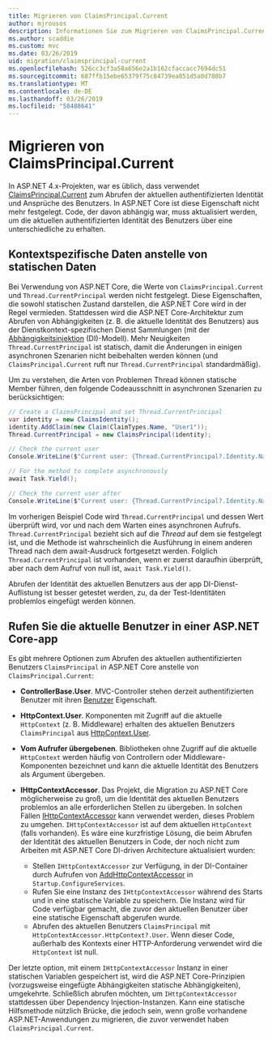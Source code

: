 ```yaml
---
title: Migrieren von ClaimsPrincipal.Current
author: mjrousos
description: Informationen Sie zum Migrieren von ClaimsPrincipal.Current zum Abrufen des aktuellen authentifizierten Benutzers Identität und Ansprüche in ASP.NET Core.
ms.author: scaddie
ms.custom: mvc
ms.date: 03/26/2019
uid: migration/claimsprincipal-current
ms.openlocfilehash: 526cc3cf3a58a656e2a1b162cfaccacc7694dc51
ms.sourcegitcommit: 687ffb15ebe65379f75c84739ea851d5a0d788b7
ms.translationtype: MT
ms.contentlocale: de-DE
ms.lasthandoff: 03/26/2019
ms.locfileid: "58488641"
---
```

# <a name="migrate-from-claimsprincipalcurrent"></a>Migrieren von ClaimsPrincipal.Current

In ASP.NET 4.x-Projekten, war es üblich, dass verwendet [ClaimsPrincipal.Current](/dotnet/api/system.security.claims.claimsprincipal.current) zum Abrufen der aktuellen authentifizierten Identität und Ansprüche des Benutzers. In ASP.NET Core ist diese Eigenschaft nicht mehr festgelegt. Code, der davon abhängig war, muss aktualisiert werden, um die aktuellen authentifizierten Identität des Benutzers über eine unterschiedliche zu erhalten.

## <a name="context-specific-data-instead-of-static-data"></a>Kontextspezifische Daten anstelle von statischen Daten

Bei Verwendung von ASP.NET Core, die Werte von `ClaimsPrincipal.Current` und `Thread.CurrentPrincipal` werden nicht festgelegt. Diese Eigenschaften, die sowohl statischen Zustand darstellen, die ASP.NET Core wird in der Regel vermieden. Stattdessen wird die ASP.NET Core-Architektur zum Abrufen von Abhängigkeiten (z. B. die aktuelle Identität des Benutzers) aus der Dienstkontext-spezifischen Dienst Sammlungen (mit der [Abhängigkeitsinjektion](xref:fundamentals/dependency-injection) (DI)-Modell). Mehr Neuigkeiten `Thread.CurrentPrincipal` ist statisch, damit die Änderungen in einigen asynchronen Szenarien nicht beibehalten werden können (und `ClaimsPrincipal.Current` ruft nur `Thread.CurrentPrincipal` standardmäßig).

Um zu verstehen, die Arten von Problemen Thread können statische Member führen, den folgende Codeausschnitt in asynchronen Szenarien zu berücksichtigen:

```csharp
// Create a ClaimsPrincipal and set Thread.CurrentPrincipal
var identity = new ClaimsIdentity();
identity.AddClaim(new Claim(ClaimTypes.Name, "User1"));
Thread.CurrentPrincipal = new ClaimsPrincipal(identity);

// Check the current user
Console.WriteLine($"Current user: {Thread.CurrentPrincipal?.Identity.Name}");

// For the method to complete asynchronously
await Task.Yield();

// Check the current user after
Console.WriteLine($"Current user: {Thread.CurrentPrincipal?.Identity.Name}");
```

Im vorherigen Beispiel Code wird `Thread.CurrentPrincipal` und dessen Wert überprüft wird, vor und nach dem Warten eines asynchronen Aufrufs. `Thread.CurrentPrincipal` bezieht sich auf die *Thread* auf dem sie festgelegt ist, und die Methode ist wahrscheinlich die Ausführung in einem anderen Thread nach dem await-Ausdruck fortgesetzt werden. Folglich `Thread.CurrentPrincipal` ist vorhanden, wenn er zuerst daraufhin überprüft, aber nach dem Aufruf von null ist, `await Task.Yield()`.

Abrufen der Identität des aktuellen Benutzers aus der app DI-Dienst-Auflistung ist besser getestet werden, zu, da der Test-Identitäten problemlos eingefügt werden können.

## <a name="retrieve-the-current-user-in-an-aspnet-core-app"></a>Rufen Sie die aktuelle Benutzer in einer ASP.NET Core-app

Es gibt mehrere Optionen zum Abrufen des aktuellen authentifizierten Benutzers `ClaimsPrincipal` in ASP.NET Core anstelle von `ClaimsPrincipal.Current`:

* **ControllerBase.User**. MVC-Controller stehen derzeit authentifizierten Benutzer mit ihren [Benutzer](/dotnet/api/microsoft.aspnetcore.mvc.controllerbase.user) Eigenschaft.
* **HttpContext.User**. Komponenten mit Zugriff auf die aktuelle `HttpContext` (z. B. Middleware) erhalten des aktuellen Benutzers `ClaimsPrincipal` aus [HttpContext.User](/dotnet/api/microsoft.aspnetcore.http.httpcontext.user).
* **Vom Aufrufer übergebenen**. Bibliotheken ohne Zugriff auf die aktuelle `HttpContext` werden häufig von Controllern oder Middleware-Komponenten bezeichnet und kann die aktuelle Identität des Benutzers als Argument übergeben.
* **IHttpContextAccessor**. Das Projekt, die Migration zu ASP.NET Core möglicherweise zu groß, um die Identität des aktuellen Benutzers problemlos an alle erforderlichen Stellen zu übergeben. In solchen Fällen [IHttpContextAccessor](/dotnet/api/microsoft.aspnetcore.http.ihttpcontextaccessor) kann verwendet werden, dieses Problem zu umgehen. `IHttpContextAccessor` ist auf dem aktuellen `HttpContext` (falls vorhanden). Es wäre eine kurzfristige Lösung, die beim Abrufen der Identität des aktuellen Benutzers in Code, der noch nicht zum Arbeiten mit ASP.NET Core DI-driven Architecture aktualisiert wurden:

  * Stellen `IHttpContextAccessor` zur Verfügung, in der DI-Container durch Aufrufen von [AddHttpContextAccessor](https://github.com/aspnet/Hosting/issues/793) in `Startup.ConfigureServices`.
  * Rufen Sie eine Instanz des `IHttpContextAccessor` während des Starts und in eine statische Variable zu speichern. Die Instanz wird für Code verfügbar gemacht, die zuvor den aktuellen Benutzer über eine statische Eigenschaft abgerufen wurde.
  * Abrufen des aktuellen Benutzers `ClaimsPrincipal` mit `HttpContextAccessor.HttpContext?.User`. Wenn dieser Code, außerhalb des Kontexts einer HTTP-Anforderung verwendet wird die `HttpContext` ist null.

Der letzte option, mit einem `IHttpContextAccessor` Instanz in einer statischen Variablen gespeichert ist, wird die ASP.NET Core-Prinzipien (vorzugsweise eingefügte Abhängigkeiten statische Abhängigkeiten), umgekehrte. Schließlich abrufen möchten, um `IHttpContextAccessor` stattdessen über Dependency Injection-Instanzen. Kann eine statische Hilfsmethode nützlich Brücke, die jedoch sein, wenn große vorhandene ASP.NET-Anwendungen zu migrieren, die zuvor verwendet haben `ClaimsPrincipal.Current`.
